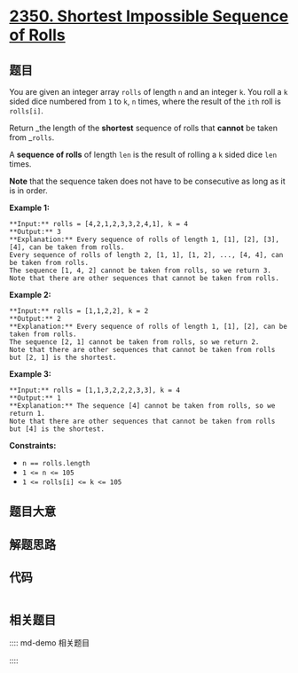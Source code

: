 # [2350. Shortest Impossible Sequence of Rolls](https://leetcode.com/problems/shortest-impossible-sequence-of-rolls)

## 题目

You are given an integer array `rolls` of length `n` and an integer `k`. You
roll a `k` sided dice numbered from `1` to `k`, `n` times, where the result of
the `ith` roll is `rolls[i]`.

Return _the length of the **shortest** sequence of rolls that **cannot** be
taken from _`rolls`.

A **sequence of rolls** of length `len` is the result of rolling a `k` sided
dice `len` times.

**Note** that the sequence taken does not have to be consecutive as long as it
is in order.



**Example 1:**

    
    
    **Input:** rolls = [4,2,1,2,3,3,2,4,1], k = 4
    **Output:** 3
    **Explanation:** Every sequence of rolls of length 1, [1], [2], [3], [4], can be taken from rolls.
    Every sequence of rolls of length 2, [1, 1], [1, 2], ..., [4, 4], can be taken from rolls.
    The sequence [1, 4, 2] cannot be taken from rolls, so we return 3.
    Note that there are other sequences that cannot be taken from rolls.

**Example 2:**

    
    
    **Input:** rolls = [1,1,2,2], k = 2
    **Output:** 2
    **Explanation:** Every sequence of rolls of length 1, [1], [2], can be taken from rolls.
    The sequence [2, 1] cannot be taken from rolls, so we return 2.
    Note that there are other sequences that cannot be taken from rolls but [2, 1] is the shortest.
    

**Example 3:**

    
    
    **Input:** rolls = [1,1,3,2,2,2,3,3], k = 4
    **Output:** 1
    **Explanation:** The sequence [4] cannot be taken from rolls, so we return 1.
    Note that there are other sequences that cannot be taken from rolls but [4] is the shortest.
    



**Constraints:**

  * `n == rolls.length`
  * `1 <= n <= 105`
  * `1 <= rolls[i] <= k <= 105`


## 题目大意

## 解题思路

## 代码

```javascript

```

## 相关题目

:::: md-demo 相关题目

::::
